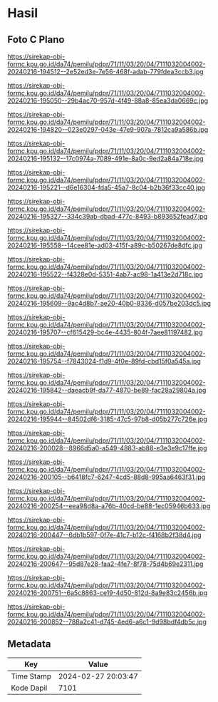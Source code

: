 # Hasil

## Foto C Plano

https://sirekap-obj-formc.kpu.go.id/da74/pemilu/pdpr/71/11/03/20/04/7111032004002-20240216-194512--2e52ed3e-7e56-468f-adab-779fdea3ccb3.jpg

https://sirekap-obj-formc.kpu.go.id/da74/pemilu/pdpr/71/11/03/20/04/7111032004002-20240216-195050--29b4ac70-957d-4f49-88a8-85ea3da0669c.jpg

https://sirekap-obj-formc.kpu.go.id/da74/pemilu/pdpr/71/11/03/20/04/7111032004002-20240216-194820--023e0297-043e-47e9-907a-7812ca9a586b.jpg

https://sirekap-obj-formc.kpu.go.id/da74/pemilu/pdpr/71/11/03/20/04/7111032004002-20240216-195132--17c0974a-7089-491e-8a0c-9ed2a84a718e.jpg

https://sirekap-obj-formc.kpu.go.id/da74/pemilu/pdpr/71/11/03/20/04/7111032004002-20240216-195221--d6e16304-fda5-45a7-8c04-b2b36f33cc40.jpg

https://sirekap-obj-formc.kpu.go.id/da74/pemilu/pdpr/71/11/03/20/04/7111032004002-20240216-195327--334c39ab-dbad-477c-8493-b893652fead7.jpg

https://sirekap-obj-formc.kpu.go.id/da74/pemilu/pdpr/71/11/03/20/04/7111032004002-20240216-195558--14cee81e-ad03-415f-a89c-b50267de8dfc.jpg

https://sirekap-obj-formc.kpu.go.id/da74/pemilu/pdpr/71/11/03/20/04/7111032004002-20240216-195522--f4328e0d-5351-4ab7-ac98-1a413e2d718c.jpg

https://sirekap-obj-formc.kpu.go.id/da74/pemilu/pdpr/71/11/03/20/04/7111032004002-20240216-195609--9ac4d8b7-ae20-40b0-8336-d057be203dc5.jpg

https://sirekap-obj-formc.kpu.go.id/da74/pemilu/pdpr/71/11/03/20/04/7111032004002-20240216-195707--cf615429-bc4e-4435-804f-7aee81197482.jpg

https://sirekap-obj-formc.kpu.go.id/da74/pemilu/pdpr/71/11/03/20/04/7111032004002-20240216-195754--f7843024-f1d9-4f0e-89fd-cbd15f0a545a.jpg

https://sirekap-obj-formc.kpu.go.id/da74/pemilu/pdpr/71/11/03/20/04/7111032004002-20240216-195842--daeacb9f-da77-4870-be89-fac28a29804a.jpg

https://sirekap-obj-formc.kpu.go.id/da74/pemilu/pdpr/71/11/03/20/04/7111032004002-20240216-195944--84502df6-3185-47c5-97b8-d05b277c726e.jpg

https://sirekap-obj-formc.kpu.go.id/da74/pemilu/pdpr/71/11/03/20/04/7111032004002-20240216-200028--8966d5a0-a549-4883-ab88-e3e3e9c17ffe.jpg

https://sirekap-obj-formc.kpu.go.id/da74/pemilu/pdpr/71/11/03/20/04/7111032004002-20240216-200105--b6418fc7-6247-4cd5-88d8-995aa6463f31.jpg

https://sirekap-obj-formc.kpu.go.id/da74/pemilu/pdpr/71/11/03/20/04/7111032004002-20240216-200254--eea98d8a-a76b-40cd-be88-1ec05946b633.jpg

https://sirekap-obj-formc.kpu.go.id/da74/pemilu/pdpr/71/11/03/20/04/7111032004002-20240216-200447--6db1b597-0f7e-41c7-b12c-f4168b2f38d4.jpg

https://sirekap-obj-formc.kpu.go.id/da74/pemilu/pdpr/71/11/03/20/04/7111032004002-20240216-200647--95d87e28-faa2-4fe7-8f78-75d4b69e2311.jpg

https://sirekap-obj-formc.kpu.go.id/da74/pemilu/pdpr/71/11/03/20/04/7111032004002-20240216-200751--6a5c8863-ce19-4d50-812d-8a9e83c2456b.jpg

https://sirekap-obj-formc.kpu.go.id/da74/pemilu/pdpr/71/11/03/20/04/7111032004002-20240216-200852--788a2c41-d745-4ed6-a6c1-9d98bdf4db5c.jpg


## Metadata

| Key        | Value               |
| ---------- | ------------------- |
| Time Stamp | 2024-02-27 20:03:47 |
| Kode Dapil | 7101                |




